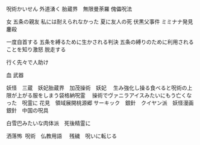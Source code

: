 呪術かいせん
外道湧く
胎蔵界　無限曼荼羅
傀儡呪法

女
五条の親友
私には耐えられなかった
夏に友人の死
伏黒父事件
ミミナナ発見
鏖殺


一度自首する
五条を縛るために生かされる判決
五条の縛りのために利用されることを知り激怒
脱走する

行く先々で人助け

血 武器


妖怪　三蔵　妖妃胎蔵界　加茂操術　妖妃　
生み強化し操る食べると呪術の上限が上がる服をしまう袋格納呪霊　
操術でヴァニラアイスみたいにもう亡くなった　呪霊に
花見　領域展開桃源郷
サーキック　銀針　クイヤン派　妖怪漫画 
銀針　中国の呪具

白雪巴みたいな肉体派　死後精霊に

洒落怖  呪術　仏教用語  
  残穢　呪いに転じる  
